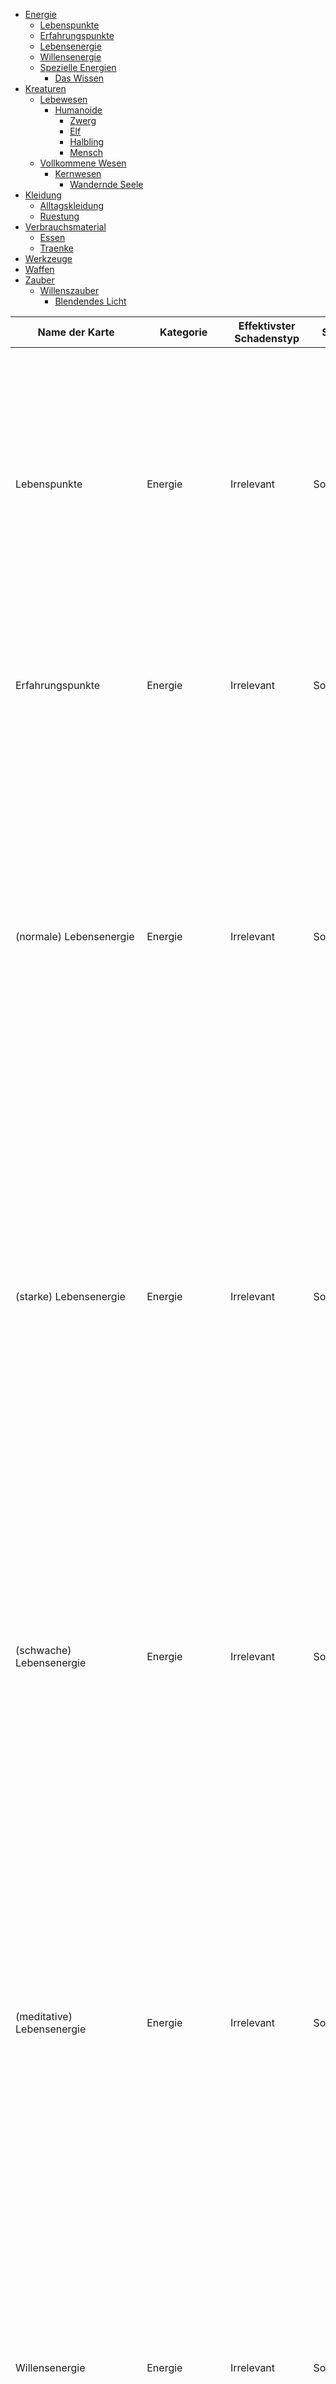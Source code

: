 - [Energie](#Energie)
    - [Lebenspunkte](#Lebenspunkte)
    - [Erfahrungspunkte](#Erfahrungspunkte)
    - [Lebensenergie](#Lebensenergie)
    - [Willensenergie](#Willensenergie)
    - [Spezielle Energien](#Spezielle-Energien)
        - [Das Wissen](#Das-Wissen)
- [Kreaturen](#Kreaturen)
    - [Lebewesen](#Lebewesen)
        - [Humanoide](#Humanoide)
            - [Zwerg](#Zwerg)
            - [Elf](#Elf)
            - [Halbling](#Halbling)
            - [Mensch](#Mensch)
    - [Vollkommene Wesen](#Vollkommene-Wesen)
        - [Kernwesen](#Kernwesen)
            - [Wandernde Seele](#Wandernde-Seele)
- [Kleidung](#Kleidung)
    - [Alltagskleidung](#Alltagskleidung)
    - [Ruestung](#Ruestung)
- [Verbrauchsmaterial](#Verbrauchsmaterial)
    - [Essen](#Essen)
    - [Traenke](#Traenke)
- [Werkzeuge](#Werkzeuge)
- [Waffen](#Waffen)
- [Zauber](#Zauber)
    - [Willenszauber](#Willenszauber)
        - [Blendendes Licht](#Blendendes-Licht)

| Name der Karte | Kategorie | Effektivster Schadenstyp | Stapelwert | Beschreibung | Geschwindigkeit | Bestaendigkeitswert | Effekte | Angriffe | Abwehr | Schadenstypen | Aktivierung |
| -------------- | --------- | ------------------------ | ---------- | ------------ | --------------- | ------------------- | ------- | -------- | ------ | ------------- | ----------- |
| <div id="Energie"/> <div id="Lebenspunkte"/> |
| Lebenspunkte | Energie | Irrelevant | Sonderkarte | Lebenspunkte beschreibt die Faehigkeit eines Lebewesens am Leben zu bleiben. | - | - | - Sobald die Lebenspunkte 0 erreichen gilt ein Lebewesen als sterbend. Ein Lebewesen ist nicht mehr vom Tod zu retten sobald diese Karte zerstoert wird. Im sterbenden Zustand wird Schaden zuerst an Lebensenergie und dannach an Willensenergie erteilt. <br> - Erreicht Willensenergie 0 wird die Karte zerstoert. <br> - Rast: 1 Lebenspunkt jede 30 Minuten bis maximal 25% der Lebenspunkte. | Keine | - (0) Ist ein empfangender Angriff erfolgreich wird der ueberschuessige echte Schaden (ist ein Schaden nicht gekennzeichten gehoert, ist der Schaden echt) von den Lebenspunkten abgezogen. | Alle 0 | - |
| <div id="Erfahrungspunkte"/> |
| Erfahrungspunkte | Energie | Irrelevant | Sonderkarte | Erfahrungspunkte koennen fuer die Aktivierung von Karten aufgewendet werden. Erfahrungspunkte sind von der Spielleitung erhaeltlich. | - | - | - Erfahrungspunkte koennen bei der Aktivierung von einer neuen Karte ausgegeben werden um die gefragte Aktivierungszahl zu erreichen.
| <div id="Lebensenergie"/> |
| (normale) Lebensenergie | Energie | Irrelevant | Sonderkarte | Lebensenergie bildet die Grundlage aller physischen Aktionen. | 3 | 20 | - Falls Lebensenergie sich unter 0 befindet werden Lebenspunkte in Lebensenergie umgewandelt, so dass sich der Lebensenergiedefizit ausgleicht. <br> - Falls sich die Lebensenergie ueber das Maximum von 20 befindet fuegt der Ueberschuss an Energie als je 2 eingehender Giftschaden pro ueberschuessige Energie auf den Stapel mit der geringsten Geschwindigkeit. Dannach wird die Lebensenergie auf das Maximum abgesengt. <br> - Schlaf: Jede 45 Minuten erholt sich 1 Lebenspunkt bis maximal 15 insgesamte Lebensenergiepunkten. | Keine | Keine | - Giftschaden: 0 | - |
| (starke) Lebensenergie | Energie | Irrelevant | Sonderkarte | Lebensenergie bildet die Grundlage aller physischen Aktionen. Diese Karte liefert eine Menge Lebensenergie! | 3 | 20 | - Falls Lebensenergie sich unter 0 befindet werden Lebenspunkte in Lebensenergie umgewandelt, so dass sich der Lebensenergiedefizit ausgleicht. <br> - Falls sich die Lebensenergie ueber das Maximum von 30 befindet fuegt der Ueberschuss an Energie als je 2 eingehender Giftschaden pro ueberschuessige Energie auf den Stapel mit der geringsten Geschwindigkeit. Dannach wird die Lebensenergie auf das Maximum abgesengt. <br> - Schlaf: Jede 30 Minuten erholt sich 1 Lebenspunkt bis maximal 20 ingesamte Lebensenergiepunkten. | Keine | Keine | - Giftschaden: 0 | - |
| (schwache) Lebensenergie | Energie | Irrelevant | Sonderkarte | Lebensenergie bildet die Grundlage aller physischen Aktionen. Diese Karte liefert relativ wenige. | 3 | 20 | - Falls Lebensenergie sich unter 0 befindet werden Lebenspunkte in Lebensenergie umgewandelt, so dass sich der Lebensenergiedefizit ausgleicht. <br> - Falls sich die Lebensenergie ueber das Maximum von 15 befindet fuegt der Ueberschuss an Energie als je 2 eingehender Giftschaden pro ueberschuessige Energie auf den Stapel mit der geringsten Geschwindigkeit. Dannach wird die Lebensenergie auf das Maximum abgesengt. <br> - Schlaf: Jede 60 Minuten erholt sich 1 Lebenspunkt bis maximal 10 insgesasmte Lebensenergiepunkten. | Keine | Keine | - Giftschaden: 0 | - |
| (meditative) Lebensenergie | Energie | Irrelevant | Sonderkarte | Lebensenergie bildet die Grundlage aller physischen Aktionen. Als Elf kann man durch meditieren schneller Lebensenergie erlangen. | 3 | 20 | - Falls Lebensenergie sich unter 0 befindet werden Lebenspunkte in Lebensenergie umgewandelt, so dass sich der Lebensenergiedefizit ausgleicht. <br> - Falls sich die Lebensenergie ueber das Maximum von 20 befindet fuegt der Ueberschuss an Energie als je 2 eingehender Giftschaden pro ueberschuessige Energie auf den Stapel mit der geringsten Geschwindigkeit. Dannach wird die Lebensenergie auf das Maximum abgesengt. <br> - Meditation: Jede 15 Minuten erholt sich 1 Lebenspunkt bis maximal 15 insgesamte Lebensenergiepunkten. | Keine | Keine | - Giftschaden: 0 | - |
| <div id="Willensenergie"/> |
| Willensenergie | Energie | Irrelevant | Sonderkarte | Willensenergie ist die Kraft, um alles zu beherrschen. | 3 | 15 | - Man kann maximal so viele Stapel beherrschen, wie man Willensenergie hat.<br> - Falls die Willensenergie das Maximum von 15 ueberschreitet, erhaelt man die Karte [Blendendes Licht](#Blendendes-Licht). Kann diese Karte nicht aktivieren werden, erleidet man fuer jeden Willensenergiepunkt 1 Lichtschaden, bis man 2 Willensenergiepunkte uebrig hat.<br> - Falls ein Stapel nicht mehr beherrscht werden kann muss die Basiskarte erneut aktiviert werden um den Stapel wieder nutzen zu koennen. | Keine | Keine | - Lichtschaden: 0 | - |
| <div id="Spezielle-Energien"/> |
| <div id="Das-Wissen"/> |
| Das Wissen | Spezielle Energie | Lichtschaden | - | Akzeptiere die Wahrheit! | 3 | 5 | - Falls die Wissensenergie dieser Karte kleiner als 0 ist wird die Karte zerstoert und dieser Stapel empfaengt -3 Lichtschaden. <br> - Solange die Wissensenergie groesser als 5 ist verliert der Besitzer dieses Stapels 1 Willensenergie pro Runde. | - | - (0) Saugt alle Schaden der Wahrheit auf und wandelt diese in Wissensenergie um. | Stichschaden: 2, Prallschaden: 2, Hitzeschaden: 2, Kaelteschaden: -1, Lichtschaden: -2, Giftschaden: -1, Fluchschaden: -2 | - |
| <div id="Kreaturen"/> <div id="Lebewesen"/> <div id="Humanoide"/> |
| <div id="Zwerg"/> |
| Huegelzwerg | Humanoides Lebewesen | Prallschaden | Charakterkarte | Von aussen ein ganz normaler Bergzwerg. Man muss schon ganz genau hinschauen, damit einem der funkelnde Blick hinter den dichten Wimpern auffaellt. | 5 | 50 | - Mit dieser Karte erhaelt man zusaetzlich die Karten: [Lebenspunkte](#Lebenspunkte) (25 Lebenspunkte zu Beginn), [Erfahrungspunkte](#Erfahrungspunkte) (20 Erfahrungspunkte zu Beginn), (starke) [Lebensenergie](#Lebensenergie) (20 Lebensenergiepunkte zu Beginn), [Willensenergie](#Willensenergie) (10 Willensenergiepunkte zu Beginn), Basiskarten fuer die jeweiligen [Koerperteile von Zwergen](#Zwerg) (Kopf, 2 Arme, Brust, Bauch, 2 Beine). | Keine | - (0) Dringt ein Angriff bis zur Charakterkarte durch werden die entsprechenden Lebenspunkte abgezogen. Nun werden vom Schaden, Schadenspunkte dieser Karte abgezogen und mit dem Bastaendigkeitswert verglichen. Ist der Schaden groesser als der Bastaendigkeitswert, so wird man zu einer [Wandernden Seele](#Wandernde-Seele). | Stichschaden: 20, Prallschaden: 30, Hitzeschaden: 20, Kaelteschaden: 20, Lichtschaden: 10, Giftschaden: 40, Fluchschaden: -15 | - |
| Bergzwerg | Humanoides Lebewesen | Prallschaden | Charakterkarte | Man sieht diesem Zwerg an, dass dieser schon in Tiefen war in denen das Wasser anfaengt zu kochen. | 5 | 50 | - Mit dieser Karte erhaelt man zusaetzlich die Karten: [Lebenspunkte](#Lebenspunkte) (23 Lebenspunkte zu Beginn), [Erfahrungspunkte](#Erfahrungspunkte) (20 Erfahrungspunkte zu Beginn), (starke) [Lebensenergie](#Lebensenergie) (20 Lebensenergiepunkte zu Beginn), [Willensenergie](#Willensenergie) (10 Willensenergiepunkte zu Beginn), Basiskarten fuer die jeweiligen [Koerperteile von Zwergen](#Zwerg) (Kopf, 2 Arme, Brust, Bauch, 2 Beine). | Keine | - (0) Dringt der Schaden durch, werden vom Schaden die Schadenspunkte dieser Karte abgezogen und mit dem Bastaendigkeitswert verglichen. Ist der Schaden groesser als der Bastaendigkeitswert, so wird man zu einer [Wandernden Seele](#Wandernde-Seele). | Stichschaden: 20, Prallschaden: 40, Hitzeschaden: 30, Kaelteschaden: 15, Lichtschaden: 0, Giftschaden: 40, Fluchschaden: -20 | - |
| Zwergenkopf | Koerperteil von Zwergen | Prallschaden | Basiskarte | Ein sehr harter, dicht bewachsener, kluger Kopf. | 4 | 15 | - 
| <div id="Elf"/> |
| <div id="Halbling"/> |
| <div id="Mensch"/> |
| <div id="Vollkommene-Wesen"/> <div id="Kernwesen"/> |
| <div id="Wandernde-Seele"/> |
| <div id="Kleidung"/> <div id="Alltagskleidung"/> |
| <div id="Ruestung"/> |
| <div id="Verbrauchsmaterial"/> <div id="Essen"/> |
| <div id="Traenke"/> |
| <div id="Werkzeuge"/> |
| <div id="Waffen"/> |
| <div id="Zauber"/> <div id="Willenszauber"/> |
| <div id="Blendendes-Licht"/> |
| Blendendes Licht | Zauber - Willenszauber | Lichtschaden | 2 & 3 & 4 & 5 | Spuere, das was uns lebendig macht! | 3 | 5 | - Schein: Erhoehe den Lichtschaden aller Angriffe um 1. <br> - Wird die Karte zerstoert erleidet der Besitzer des Stapels 50 Lichtschaden der Wahrheit auf diesen Stapel. | - Das einzig Wahre (10 Geschwindigkeitskosten): Wuerfel einen w20 Wuerfel auf Schwierigkeitsgrad 6. Bei erfolgreichem Wuerfelwurf greif mit (Lichtschadenwert + Anzahl Willensenergie des Gegners) Lichtschaden in einer Reichweite von 20m einen Stapel an. Misslingt der Wuerfelwurf; ist der Angriff in einer Reichweite von 
20m auf einen Stapel nur der ausgehende Lichtschaden wert. Ist der Angriff erfolgreich; erhalte + 10 Geschwindigkeitskosten fuer die naechste Runde. Misslingt der Angriff muss 1 Willensenergie eingehend abgezogen werden. <br> - Siehe ins Licht! (5 Geschwindigkeitskosten): Greif mit 1w4 + Prallschadenwert Prallschaden der Wahrheit und 3 Lichtschaden der Wahrheit in einer Reichweite von 7.5m einen Stapel an (Schaden der Wahrheit hat kein Wirken auf die Lebenspunkte). Ist der Angriff erfolgreich; fuege dem Empfaengerstapel [Das Wissen](#Das-Wissen) hinzu. <br> - Die Erleuchtung (Verbraucht alle uebrigen Geschwindigkeitskosten; Mindestens 5 um den Zauber zu wirken. 5 Willensenergie) Greif in einem Radius von 15m alle Stapel mit 20 Lichtschaden der Wahrheit an. Nehme Anspruch auf alle Verluste an Willensenergie fuer diese und naechste Runde und fuege sie zur eigenen Willensenergie hinzu. | - (2) Ziehe die jeweiligen Schadenswerte vom Schaden ab. | Stichschaden: 10, Prallschaden: 10, Hitzeschaden: 10, Kaelteschaden: 5, Lichtschaden: 10, Fluchschaden: -5 |